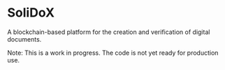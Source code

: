 # SoliDoX

A blockchain-based platform for the creation and verification of digital documents.

Note: This is a work in progress. The code is not yet ready for production use.
